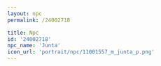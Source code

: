```yaml
---
layout: npc
permalink: /24002718

title: Npc
id: '24002718'
npc_name: 'Junta'
icon_url: 'portrait/npc/11001557_m_junta_p.png'
---
```

